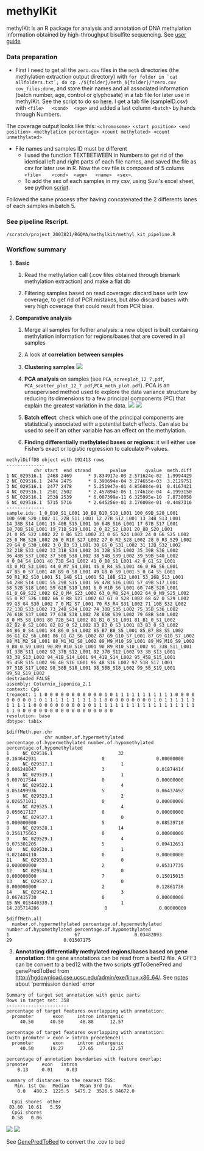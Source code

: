# methylKit 
methylKit is an R package for analysis and annotation of DNA methylation information obtained by high-throughput bisulfite sequencing. See [user guide](https://bioconductor.org/packages/release/bioc/vignettes/methylKit/inst/doc/methylKit.html#22_Reading_the_methylation_call_files_and_store_them_as_flat_file_database)

### Data preparation 
- First I need to get all the `zero.cov` files in the `meth` directories (the methylation extraction output directory) with ```for folder in `cat allfolders.txt`; do cp ./${folder}/meth_${folder}/*zero.cov cov_files;done```, and store their names and all associated information (batch number, age, control or glyphosate) in a tab file for later use in methylKit. See the script to do so [here](./cov_tab.sh). I get a tab file (sampleID.csv) with `<file>	<cond>	<age>` and added a last column `<batch>` by hands through Numbers.

The coverage output looks like this:
`<chromosome> <start position> <end position> <methylation percentage> <count methylated> <count unmethylated>`

- File names and samples ID must be different
	- I used the function TEXTBETWEEN in Numbers to get rid of the identical left and right parts of each file names, and saved the file as csv for later use in R. Now the csv file is composed of 5 colums `<file>	<cond>	<age>	<name>	<sex>`.
	- To add the sex of each samples in my csv, using Suvi's excel sheet, see python [script](nameToSex).


Followed the same process after having concatenated the 2 differents lanes of each samples in batch 5. 

### See pipeline Rscript.
`/scratch/project_2003821/RGQMA/methylkit/methyl_kit_pipeline.R`


### Workflow summary

1. **Basic**
	1. Read the methylation call (.cov files obtained through bismark methylation extraction) and make a flat db 

	2. Filtering samples based on read coverage: discard base with low coverage, to get rid of PCR mistakes, but also discard bases with very high coverage that could result from PCR bias. 

2. **Comparative analysis**
	1. Merge all samples for futher analysis: a new object is built containing methylation information for regions/bases that are covered in all samples
	
	2. A look at **correlation between samples** 

	
	3. **Clustering samples** 
	![](../img/meth_clustering_plot_12_7.png)
		
	4. **PCA analysis** on samples (see `PCA_screeplot_12_7.pdf`, 
	`PCA_scatter_plot_12_7.pdf`,`PCA_meth_plot.pdf`). PCA is an unsupervised method used to explore the data variance structure by reducing its dimensions to a few principal components (PC) that explain the greatest variation in the data.
	![](../img/PCA_screeplot_12_7.png)
	![](../img/PCA_scatter_plot_12_7.png)

	5. **Batch effect**: check which one of the principal components are statistically associated with a potential batch effects. Can also be used to see if an other variable has an effect on the methylation.

	
	6. **Finding differentially methylated bases or regions**: it will either use Fisher’s exact or logistic regression to calculate P-values.
	
``` 
methylDiffDB object with 192413 rows
--------------
          chr start  end strand       pvalue       qvalue  meth.diff
1 NC_029516.1  2468 2469      * 9.834917e-03 2.571624e-02  1.9994429
2 NC_029516.1  2474 2475      * 9.390694e-04 3.274655e-03  3.2129751
3 NC_029516.1  2477 2478      * 5.251947e-01 4.856084e-01  0.4167421
4 NC_029516.1  2501 2502      * 2.457894e-05 1.174618e-04  4.1993150
5 NC_029516.1  2538 2539      * 6.087399e-11 6.325995e-10  7.8738058
6 NC_029516.1  5715 5716      * 2.645256e-01 3.176008e-01 -0.4487316
--------------
sample.ids: 1_0_B10_S1_L001 10_B9_B10_S10_L001 100_69B_S20_L001 100_69B_S20_L002 11_22B_S11_L001 12_27B_S12_L001 13_34B_S13_L001 14_38B_S14_L001 15_40B_S15_L001 16_64B_S16_L001 17_67B_S17_L001 18_70B_S18_L001 19_71B_S19_L001 2_0_B2_S2_L001 20_8B_S20_L001 21_0_B5_S22_L002 22_0_B6_S23_L002 23_0_G5_S24_L002 24_0_G6_S25_L002 25_0_M6_S26_L002 26_0_R10_S27_L002 27_0_R2_S28_L002 28_0_R3_S29_L002 29_G4_0_S30_L002 3_0_B3_S3_L001 30_G6_0_S31_L002 31_12B_S32_L002 32_21B_S33_L002 33_31B_S34_L002 34_32B_S35_L002 35_39B_S36_L002 36_48B_S37_L002 37_50B_S38_L002 38_54B_S39_L002 39_59B_S40_L002 4_0_B4_S4_L001 40_73B_S41_L002 41_0_B8_S1_L001 42_0_G1_S2_L001 43_0_M3_S3_L001 44_0_M7_S4_L001 45_0_R4_S5_L001 46_0_R6_S6_L001 47_B5_0_S7_L001 48_B9_0_S8_L001 49_G8_0_S9_L001 5_0_G4_S5_L001 50_R1_R2_S10_L001 51_14B_S11_L001 52_18B_S12_L001 53_26B_S13_L001 54_28B_S14_L001 55_29B_S15_L001 56_47B_S16_L001 57_49B_S17_L001 58_52B_S18_L001 59_62B_S19_L001 6_0_M10_S6_L001 60_74B_S20_L001 61_0_G9_S22_L002 62_0_M4_S23_L002 63_0_M8_S24_L002 64_0_M9_S25_L002 65_0_R7_S26_L002 66_0_R8_S27_L002 67_G1_0_S28_L002 68_G2_0_S29_L002 69_G3_G4_S30_L002 7_0_M2_S7_L001 70_R3_R4_S31_L002 71_10B_S32_L002 72_13B_S33_L002 73_24B_S34_L002 74_30B_S35_L002 75_35B_S36_L002 76_61B_S37_L002 77_63B_S38_L002 78_65B_S39_L002 79_68B_S40_L002 8_0_M5_S8_L001 80_72B_S41_L002 81_B1_0_S1_L001 81_B1_0_S1_L002 82_B2_0_S2_L001 82_B2_0_S2_L002 83_B3_0_S3_L001 83_B3_0_S3_L002 84_B6_0_S4_L001 84_B6_0_S4_L002 85_B7_B8_S5_L001 85_B7_B8_S5_L002 86_G1_G2_S6_L001 86_G1_G2_S6_L002 87_G9_G10_S7_L001 87_G9_G10_S7_L002 88_M1_M2_S8_L001 88_M1_M2_S8_L002 89_M9_M10_S9_L001 89_M9_M10_S9_L002 9_B8_0_S9_L001 90_R9_R10_S10_L001 90_R9_R10_S10_L002 91_33B_S11_L001 91_33B_S11_L002 92_37B_S12_L001 92_37B_S12_L002 93_3B_S13_L001 93_3B_S13_L002 94_41B_S14_L001 94_41B_S14_L002 95_45B_S15_L001 95_45B_S15_L002 96_4B_S16_L001 96_4B_S16_L002 97_51B_S17_L001 97_51B_S17_L002 98_58B_S18_L001 98_58B_S18_L002 99_5B_S19_L001 99_5B_S19_L002 
destranded FALSE 
assembly: Coturnix_japonica_2.1 
context: CpG 
treament: 1 1 0 0 0 0 0 0 0 0 0 0 0 1 0 1 1 1 1 1 1 1 1 1 1 1 0 0 0 0 0 0 0 0 0 1 0 1 1 1 1 1 1 1 1 1 1 1 0 0 0 0 0 0 0 0 0 1 0 1 1 1 1 1 1 1 1 1 1 1 0 0 0 0 0 0 0 0 0 1 0 1 1 1 1 1 1 1 1 1 1 1 1 1 1 1 1 1 1 1 1 1 0 0 0 0 0 0 0 0 0 0 0 0 0 0 0 0 0 0 
resolution: base 
dbtype: tabix 
```

```
$diffMeth.per.chr
              chr number.of.hypermethylated percentage.of.hypermethylated number.of.hypomethylated percentage.of.hypomethylated
1     NC_029516.1                        32                   0.164642931                        0                   0.00000000
2     NC_029517.1                         1                   0.006248047                        3                   0.01874414
3     NC_029519.1                         1                   0.007017544                        0                   0.00000000
4     NC_029522.1                         4                   0.051499936                        5                   0.06437492
5     NC_029523.1                         2                   0.026571011                        0                   0.00000000
6     NC_029525.1                         4                   0.056617127                        0                   0.00000000
7     NC_029527.1                         0                   0.000000000                        5                   0.08539710
8     NC_029528.1                        14                   0.256175663                        0                   0.00000000
9     NC_029529.1                         4                   0.075301205                        5                   0.09412651
10    NC_029530.1                         1                   0.021404110                        0                   0.00000000
11    NC_029533.1                         0                   0.000000000                        2                   0.05317735
12    NC_029534.1                         0                   0.000000000                        7                   0.15015015
13    NC_029537.1                         0                   0.000000000                        2                   0.12861736
14    NC_029542.1                         3                   0.067415730                        0                   0.00000000
15 NW_015440339.1                         1                  14.285714286                        0                   0.00000000

$diffMeth.all
  number.of.hypermethylated percentage.of.hypermethylated number.of.hypomethylated percentage.of.hypomethylated
1                        67                    0.03482093                       29                   0.01507175
```
	
3. **Annotating differentially methylated regions/bases based on gene annotation:** the gene annotations can be read from a bed12 file. A GFF3 can be convert to a bed12 with the two scripts gtfToGenePred and genePredToBed from <http://hgdownload.cse.ucsc.edu/admin/exe/linux.x86_64/>. See [notes](<https://hgdownload.soe.ucsc.edu/downloads.html>) about 'permission denied' error


``` 
Summary of target set annotation with genic parts
Rows in target set: 358
-----------------------
percentage of target features overlapping with annotation:
  promoter       exon     intron intergenic 
     40.50      40.50      48.88      12.57 

percentage of target features overlapping with annotation:
(with promoter > exon > intron precedence):
  promoter       exon     intron intergenic 
     40.50      19.27      27.65      12.57 

percentage of annotation boundaries with feature overlap:
promoter     exon   intron 
    0.13     0.01     0.03 

summary of distances to the nearest TSS:
   Min. 1st Qu.  Median    Mean 3rd Qu.    Max. 
    0.0   480.2  1225.5  5475.2  3526.5 84672.0 
```

```
  CpGi shores  other 
 83.80  10.61   5.59 
  CpGi shores 
  0.58   0.06 
```

![](../img/annot_gen_plot.png) 
![](../img/annot_islands_plot.png)



See [GenePredToBed](https://genome.ucsc.edu/goldenPath/help/hubQuickStartSearch.html) to convert the .cov to bed